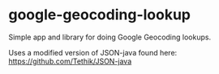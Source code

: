 google-geocoding-lookup
=======================

Simple app and library for doing Google Geocoding lookups. 

Uses a modified version of JSON-java found here: https://github.com/Tethik/JSON-java